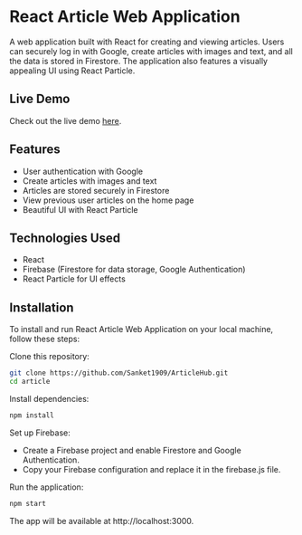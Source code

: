 # React Article Web Application

A web application built with React for creating and viewing articles. Users can securely log in with Google, create articles with images and text, and all the data is stored in Firestore. The application also features a visually appealing UI using React Particle.
## Live Demo

Check out the live demo [here](https://sanketarticles.netlify.app/).

## Features
- User authentication with Google
- Create articles with images and text
- Articles are stored securely in Firestore
- View previous user articles on the home page
- Beautiful UI with React Particle

## Technologies Used

- React
- Firebase (Firestore for data storage, Google Authentication)
- React Particle for UI effects

## Installation

To install and run React Article Web Application on your local machine, follow these steps:

 Clone this repository:

```bash
git clone https://github.com/Sanket1909/ArticleHub.git
cd article
```
Install dependencies:
```bash
npm install
```
Set up Firebase:
- Create a Firebase project and enable Firestore and Google Authentication.
- Copy your Firebase configuration and replace it in the firebase.js file.

Run the application:
```bash
npm start
```
The app will be available at http://localhost:3000.

